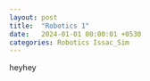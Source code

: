 ```yaml
---
layout: post
title:  "Robotics 1"
date:   2024-01-01 00:00:01 +0530
categories: Robotics Issac_Sim
---
```

heyhey